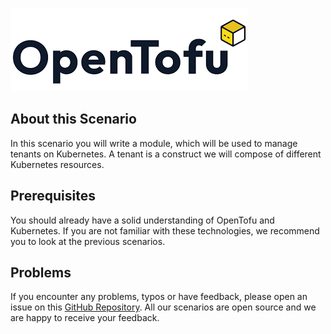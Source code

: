 ![OpenTofu Logo](../../assets/logos/opentofu.png)

## About this Scenario

In this scenario you will write a module, which will be used to manage tenants on Kubernetes. A tenant is a construct we will compose of different Kubernetes resources.

## Prerequisites

You should already have a solid understanding of OpenTofu and Kubernetes. If you are not familiar with these technologies, we recommend you to look at the previous scenarios.

## Problems

If you encounter any problems, typos or have feedback, please open an issue on this [GitHub Repository](https://github.com/peak-scale/killercoda). All our scenarios are open source and we are happy to receive your feedback.
